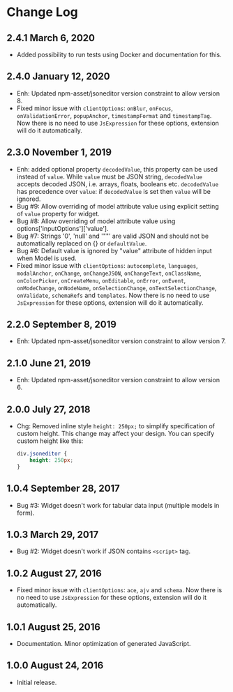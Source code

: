 Change Log
==========

2.4.1 March 6, 2020
-------------------

- Added possibility to run tests using Docker and documentation for this.

2.4.0 January 12, 2020
----------------------

- Enh: Updated npm-asset/jsoneditor version constraint to allow version 8.
- Fixed minor issue with `clientOptions`: `onBlur`, `onFocus`, `onValidationError`, `popupAnchor`,
`timestampFormat` and `timestampTag`.
Now there is no need to use `JsExpression` for these options, extension will do it automatically.

2.3.0 November 1, 2019
----------------------

- Enh: added optional property `decodedValue`, this property can be used instead of `value`.
While `value` must be JSON string, `decodedValue` accepts decoded JSON, i.e. arrays, floats, booleans etc.
`decodedValue` has precedence over `value`: if `decodedValue` is set then `value` will be ignored.
- Bug #9: Allow overriding of model attribute value using explicit setting of `value` property for widget.
- Bug #8: Allow overriding of model attribute value using options['inputOptions']['value'].
- Bug #7: Strings '0', 'null' and '""' are valid JSON and should not be automatically replaced on {} or `defaultValue`.
- Bug #6: Default value is ignored by "value" attribute of hidden input when Model is used.
- Fixed minor issue with `clientOptions`: `autocomplete`, `languages`, `modalAnchor`, `onChange`, `onChangeJSON`,
`onChangeText`, `onClassName`, `onColorPicker`, `onCreateMenu`, `onEditable`, `onError`, `onEvent`, `onModeChange`,
`onNodeName`, `onSelectionChange`, `onTextSelectionChange`, `onValidate`, `schemaRefs` and `templates`.
Now there is no need to use `JsExpression` for these options, extension will do it automatically.

2.2.0 September 8, 2019
-----------------------

- Enh: Updated npm-asset/jsoneditor version constraint to allow version 7.

2.1.0 June 21, 2019
-------------------

- Enh: Updated npm-asset/jsoneditor version constraint to allow version 6.

2.0.0 July 27, 2018
-------------------

- Chg: Removed inline style `height: 250px;` to simplify specification of custom height.
This change may affect your design. You can specify custom height like this:
    ```css
    div.jsoneditor {
        height: 250px;
    }
    ```

1.0.4 September 28, 2017
------------------------

- Bug #3: Widget doesn't work for tabular data input (multiple models in form).

1.0.3 March 29, 2017
--------------------

- Bug #2: Widget doesn't work if JSON contains `<script>` tag.

1.0.2 August 27, 2016
---------------------

- Fixed minor issue with `clientOptions`: `ace`, `ajv` and `schema`.
Now there is no need to use `JsExpression` for these options, extension will do it automatically.

1.0.1 August 25, 2016
---------------------

- Documentation. Minor optimization of generated JavaScript.

1.0.0 August 24, 2016
---------------------

- Initial release.
